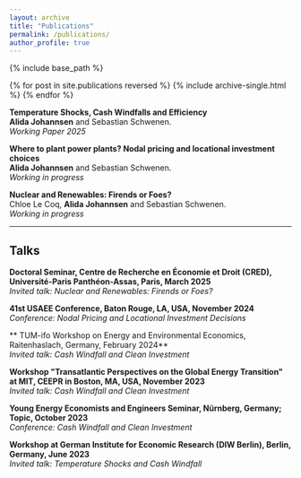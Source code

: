 ```yaml
---
layout: archive
title: "Publications"
permalink: /publications/
author_profile: true
---
```



{% include base_path %}

{% for post in site.publications reversed %}
  {% include archive-single.html %}
{% endfor %}

**Temperature Shocks, Cash Windfalls and Efficiency**  
**Alida Johannsen** and Sebastian Schwenen.  
*Working Paper 2025*  

<!--
**Temperature Shocks, Cash Windfalls and Efficiency**  
**Alida Johannsen** and Sebastian Schwenen.  
*Working Paper 2025*  
#[[paper](https://arxiv.org/abs/2507.00170)][[code CanopyRS](https://github.com/hugobaudchon/CanopyRS)][[code geodataset](https://github.com/hugobaudchon/geodataset)][[dataset](https://huggingface.co/datasets/CanopyRS/SelvaBox)]
-->

**Where to plant power plants? Nodal pricing and locational investment choices**  
**Alida Johannsen** and Sebastian Schwenen.  
*Working in progress* 

**Nuclear and Renewables: Firends or Foes?**  
Chloe Le Coq, **Alida Johannsen** and Sebastian Schwenen.  
*Working in progress* 

---

## Talks

**Doctoral Seminar, Centre de Recherche en Économie et Droit (CRED), Université-Paris Panthéon-Assas, Paris, March 2025**  
*Invited talk: Nuclear and Renewables: Firends or Foes?*  

**41st USAEE Conference, Baton Rouge, LA, USA, November 2024**  
*Conference: Nodal Pricing and Locational Investment Decisions*  

** TUM-ifo Workshop on Energy and Environmental Economics, Raitenhaslach, Germany, February 2024**  
*Invited talk: Cash Windfall and Clean Investment*  

**Workshop "Transatlantic Perspectives on the Global Energy Transition" at MIT, CEEPR in Boston, MA, USA, November 2023**  
*Invited talk: Cash Windfall and Clean Investment* 

**Young Energy Economists and Engineers Seminar, Nürnberg, Germany; Topic, October 2023**  
*Conference: Cash Windfall and Clean Investment*  

**Workshop at German Institute for Economic Research (DIW Berlin), Berlin, Germany, June 2023**  
*Invited talk: Temperature Shocks and Cash Windfall* 

